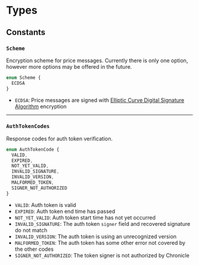 # Types

## Constants

### `Scheme`

Encryption scheme for price messages. Currently there is only one option, however more options may be offered in the future.

```js
enum Scheme {
  ECDSA
}
```

- `ECDSA`: Price messages are signed with [Elliptic Curve Digital Signature Algorithm](https://en.wikipedia.org/wiki/Elliptic_Curve_Digital_Signature_Algorithm) encryption

---

### `AuthTokenCodes`

Response codes for auth token verification.

```js
enum AuthTokenCode {
  VALID,
  EXPIRED,
  NOT_YET_VALID,
  INVALID_SIGNATURE,
  INVALID_VERSION,
  MALFORMED_TOKEN,
  SIGNER_NOT_AUTHORIZED
}
```

- `VALID`: Auth token is valid
- `EXPIRED`: Auth token end time has passed
- `NOT_YET_VALID`: Auth token start time has not yet occurred
- `INVALID_SIGNATURE`: The auth token `signer` field and recovered signature do not match
- `INVALID_VERSION`: The auth token is using an unrecognized version
- `MALFORMED_TOKEN`: The auth token has some other error not covered by the other codes
- `SIGNER_NOT_AUTHORIZED`: The token signer is not authorized by Chronicle
